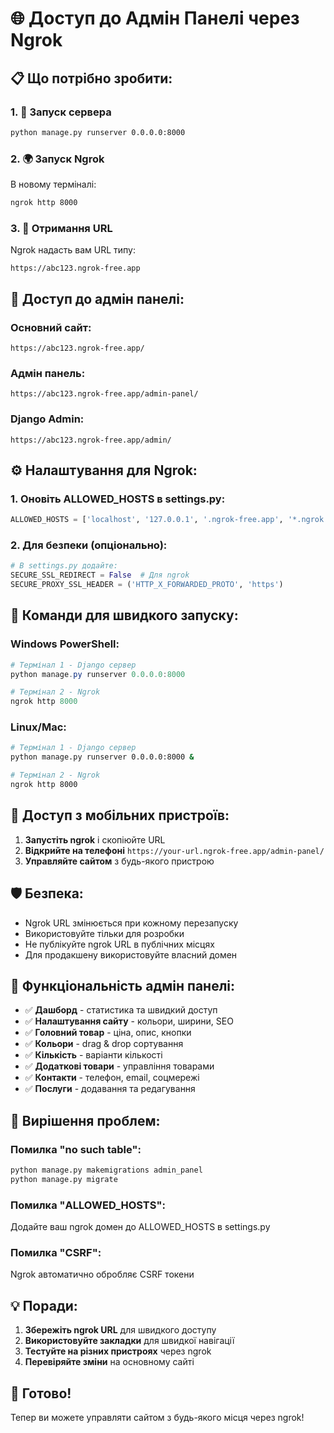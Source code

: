 # 🌐 Доступ до Адмін Панелі через Ngrok

## 📋 Що потрібно зробити:

### 1. 🚀 Запуск сервера
```bash
python manage.py runserver 0.0.0.0:8000
```

### 2. 🌍 Запуск Ngrok
В новому терміналі:
```bash
ngrok http 8000
```

### 3. 🔗 Отримання URL
Ngrok надасть вам URL типу:
```
https://abc123.ngrok-free.app
```

## 🎯 Доступ до адмін панелі:

### Основний сайт:
```
https://abc123.ngrok-free.app/
```

### Адмін панель:
```
https://abc123.ngrok-free.app/admin-panel/
```

### Django Admin:
```
https://abc123.ngrok-free.app/admin/
```

## ⚙️ Налаштування для Ngrok:

### 1. Оновіть ALLOWED_HOSTS в settings.py:
```python
ALLOWED_HOSTS = ['localhost', '127.0.0.1', '.ngrok-free.app', '*.ngrok.io']
```

### 2. Для безпеки (опціонально):
```python
# В settings.py додайте:
SECURE_SSL_REDIRECT = False  # Для ngrok
SECURE_PROXY_SSL_HEADER = ('HTTP_X_FORWARDED_PROTO', 'https')
```

## 🔧 Команди для швидкого запуску:

### Windows PowerShell:
```powershell
# Термінал 1 - Django сервер
python manage.py runserver 0.0.0.0:8000

# Термінал 2 - Ngrok
ngrok http 8000
```

### Linux/Mac:
```bash
# Термінал 1 - Django сервер
python manage.py runserver 0.0.0.0:8000 &

# Термінал 2 - Ngrok
ngrok http 8000
```

## 📱 Доступ з мобільних пристроїв:

1. **Запустіть ngrok** і скопіюйте URL
2. **Відкрийте на телефоні** `https://your-url.ngrok-free.app/admin-panel/`
3. **Управляйте сайтом** з будь-якого пристрою

## 🛡️ Безпека:

- Ngrok URL змінюється при кожному перезапуску
- Використовуйте тільки для розробки
- Не публікуйте ngrok URL в публічних місцях
- Для продакшену використовуйте власний домен

## 🎨 Функціональність адмін панелі:

- ✅ **Дашборд** - статистика та швидкий доступ
- ✅ **Налаштування сайту** - кольори, ширини, SEO
- ✅ **Головний товар** - ціна, опис, кнопки
- ✅ **Кольори** - drag & drop сортування
- ✅ **Кількість** - варіанти кількості
- ✅ **Додаткові товари** - управління товарами
- ✅ **Контакти** - телефон, email, соцмережі
- ✅ **Послуги** - додавання та редагування

## 🚨 Вирішення проблем:

### Помилка "no such table":
```bash
python manage.py makemigrations admin_panel
python manage.py migrate
```

### Помилка "ALLOWED_HOSTS":
Додайте ваш ngrok домен до ALLOWED_HOSTS в settings.py

### Помилка "CSRF":
Ngrok автоматично обробляє CSRF токени

## 💡 Поради:

1. **Збережіть ngrok URL** для швидкого доступу
2. **Використовуйте закладки** для швидкої навігації
3. **Тестуйте на різних пристроях** через ngrok
4. **Перевіряйте зміни** на основному сайті

## 🎉 Готово!

Тепер ви можете управляти сайтом з будь-якого місця через ngrok!
